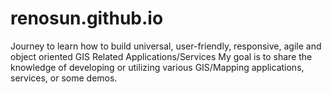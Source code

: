 # renosun.github.io
Journey to learn how to build universal, user-friendly, responsive, agile and object oriented GIS Related Applications/Services
My goal is to share the knowledge of developing or utilizing various GIS/Mapping applications, services, or some demos.
